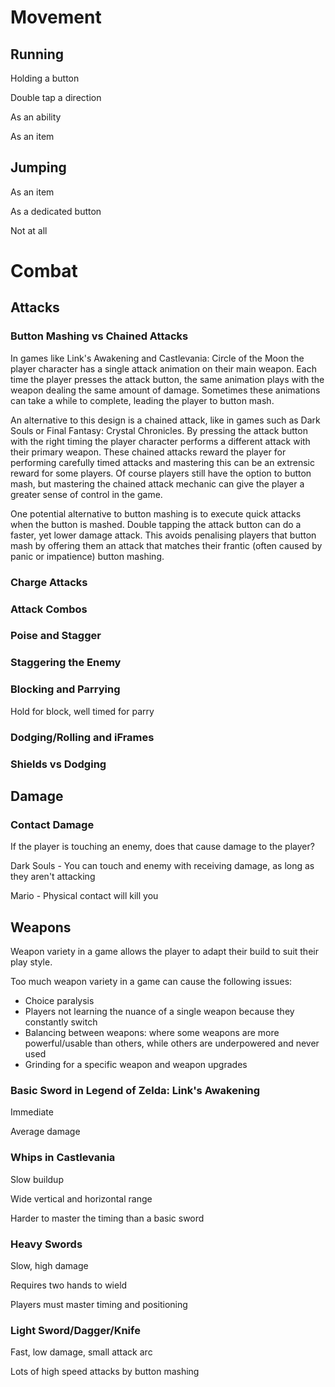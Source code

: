 # Movement

## Running

Holding a button

Double tap a direction

As an ability

As an item

## Jumping

As an item

As a dedicated button

Not at all

# Combat

## Attacks

### Button Mashing vs Chained Attacks

In games like Link's Awakening and Castlevania: Circle of the Moon the player character has a single attack animation on their main weapon. Each time the player presses the attack button, the same animation plays with the weapon dealing the same amount of damage. Sometimes these animations can take a while to complete, leading the player to button mash.

An alternative to this design is a chained attack, like in games such as Dark Souls or Final Fantasy: Crystal Chronicles. By pressing the attack button with the right timing the player character performs a different attack with their primary weapon. These chained attacks reward the player for performing carefully timed attacks and mastering this can be an extrensic reward for some players. Of course players still have the option to button mash, but mastering the chained attack mechanic can give the player a greater sense of control in the game.

One potential alternative to button mashing is to execute quick attacks when the button is mashed. Double tapping the attack button can do a faster, yet lower damage attack. This avoids penalising players that button mash by offering them an attack that matches their frantic (often caused by panic or impatience) button mashing. 

### Charge Attacks




### Attack Combos

### Poise and Stagger

### Staggering the Enemy

### Blocking and Parrying

Hold for block, well timed for parry

### Dodging/Rolling and iFrames


### Shields vs Dodging


## Damage

### Contact Damage

If the player is touching an enemy, does that cause damage to the player?

Dark Souls - You can touch and enemy with receiving damage, as long as they aren't attacking

Mario - Physical contact will kill you


## Weapons

Weapon variety in a game allows the player to adapt their build to suit their play style.

Too much weapon variety in a game can cause the following issues:
- Choice paralysis
- Players not learning the nuance of a single weapon because they constantly switch
- Balancing between weapons: where some weapons are more powerful/usable than others, while others are underpowered and never used
- Grinding for a specific weapon and weapon upgrades

### Basic Sword in Legend of Zelda: Link's Awakening

Immediate

Average damage

### Whips in Castlevania

Slow buildup

Wide vertical and horizontal range

Harder to master the timing than a basic sword

### Heavy Swords

Slow, high damage

Requires two hands to wield

Players must master timing and positioning

### Light Sword/Dagger/Knife

Fast, low damage, small attack arc

Lots of high speed attacks by button mashing
